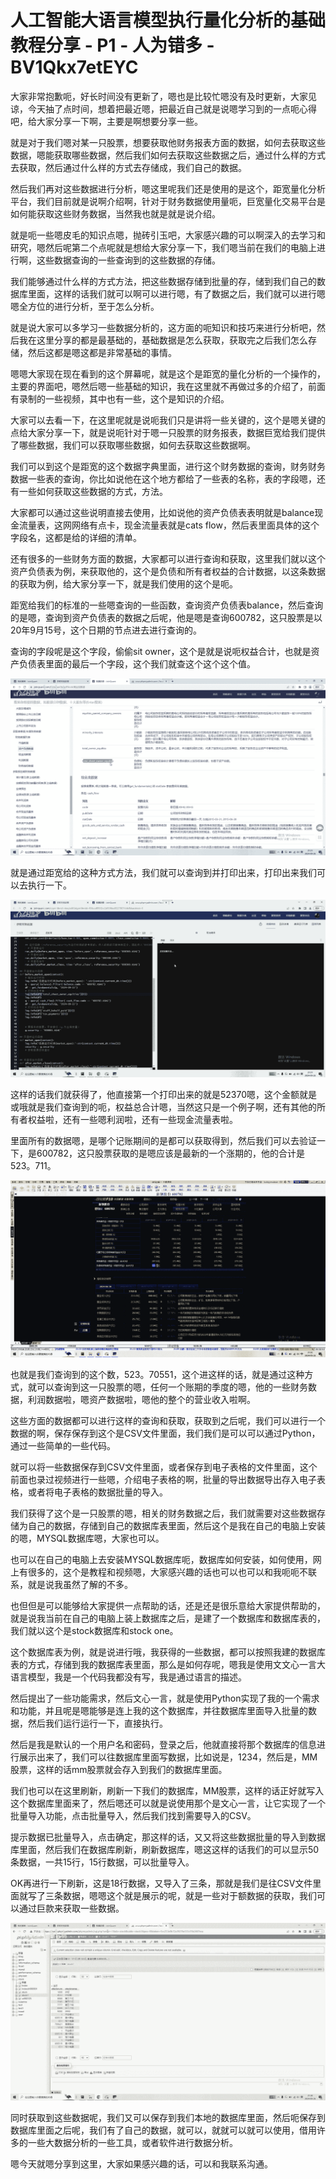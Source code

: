 # 人工智能大语言模型执行量化分析的基础教程分享 - P1 - 人为错多 - BV1Qkx7etEYC

大家非常抱歉呃，好长时间没有更新了，嗯也是比较忙嗯没有及时更新，大家见谅，今天抽了点时间，想着把最近嗯，把最近自己就是说嗯学习到的一点呃心得吧，给大家分享一下啊，主要是啊想要分享一些。

就是对于我们嗯对某一只股票，想要获取他财务报表方面的数据，如何去获取这些数据，嗯能获取哪些数据，然后我们如何去获取这些数据之后，通过什么样的方式去获取，然后通过什么样的方式去存储成，我们自己的数据。

然后我们再对这些数据进行分析，嗯这里呢我们还是使用的是这个，距宽量化分析平台，我们目前就是说啊介绍啊，针对于财务数据使用量呃，巨宽量化交易平台是如何能获取这些财务数据，当然我也就是就是说介绍。

就是呃一些嗯皮毛的知识点嗯，抛砖引玉吧，大家感兴趣的可以啊深入的去学习和研究，嗯然后呢第二个点呢就是想给大家分享一下，我们嗯当前在我们的电脑上进行啊，这些数据查询的一些查询到的这些数据的存储。

我们能够通过什么样的方式方法，把这些数据存储到批量的存，储到我们自己的数据库里面，这样的话我们就可以啊可以进行嗯，有了数据之后，我们就可以进行嗯嗯全方位的进行分析，至于怎么分析。

就是说大家可以多学习一些数据分析的，这方面的呃知识和技巧来进行分析吧，然后我在这里分享的都是最基础的，基础数据是怎么获取，获取完之后我们怎么存储，然后这都是嗯这都是非常基础的事情。

嗯嗯大家现在现在看到的这个屏幕呢，就是这个是距宽的量化分析的一个操作的，主要的界面吧，嗯然后嗯一些基础的知识，我在这里就不再做过多的介绍了，前面有录制的一些视频，其中也有一些，这个是知识的介绍。

大家可以去看一下，在这里呢就是说呃我们只是讲将一些关键的，这个是嗯关键的点给大家分享一下，就是说呃针对于嗯一只股票的财务报表，数据巨宽给我们提供了哪些数据，我们可以获取哪些数据，如何去获取这些数据啊。

我们可以到这个是距宽的这个数据字典里面，进行这个财务数据的查询，财务财务数据一些表的查询，你比如说他在这个地方都给了一些表的名称，表的字段嗯，还有一些如何获取这些数据的方式，方法。

大家都可以通过这些说明直接去使用，比如说他的资产负债表表明就是balance现金流量表，这网网络有点卡，现金流量表就是cats flow，然后表里面具体的这个字段名，这都是给的详细的清单。

还有很多的一些财务方面的数据，大家都可以进行查询和获取，这里我们就以这个资产负债表为例，来获取他的，这个是负债和所有者权益的合计数据，以这条数据的获取为例，给大家分享一下，就是我们使用的这个是呃。

距宽给我们的标准的一些嗯查询的一些函数，查询资产负债表balance，然后查询的是嗯，查询到资产负债表的数据之后呢，他是嗯是查询600782，这只股票是以20年9月15号，这个日期的节点进去进行查询的。

查询的字段呢是这个字段，偷偷sit owner，这个是就是说呃权益合计，也就是资产负债表里面的最后一个字段，这个我们就查这个这个这个值。



![](img/c9ee80fc840e1bc94a020fbe46147576_1.png)

就是通过距宽给的这种方式方法，我们就可以查询到并打印出来，打印出来我们可以去执行一下。

![](img/c9ee80fc840e1bc94a020fbe46147576_3.png)

这样的话我们就获得了，他直接第一个打印出来的就是52370嗯，这个金额就是或哦就是我们查询到的呃，权益总合计嗯，当然这只是一个例子啊，还有其他的所有者权益啦，还有一些嗯利润啦，还有一些现金流量表啦。

里面所有的数据嗯，是哪个记账期间的是都可以获取得到，然后我们可以去验证一下，是600782，这只股票获取的是嗯应该是最新的一个涨期的，他的合计是523。711。



![](img/c9ee80fc840e1bc94a020fbe46147576_5.png)

也就是我们查询到的这个数，523。70551，这个进这样的话，就是通过这种方式，就可以查询到这一只股票的嗯，任何一个账期的季度的嗯，他的一些财务数据，利润数据啦，嗯资产数据啦，嗯他的整个的营业收入啦啊。

这些方面的数据都可以进行这样的查询和获取，获取到之后呢，我们可以进行一个数据的啊，保存保存到这个是CSV文件里面，我们我们是可以可以通过Python，通过一些简单的一些代码。

就可以将一些数据保存到CSV文件里面，或者保存到电子表格的文件里面，这个前面也录过视频进行一些嗯，介绍电子表格的啊，批量的导出数据导出存入电子表格，或者将电子表格的数据批量的导入。

我们获得了这个是一只股票的嗯，相关的财务数据之后，我们就需要对这些数据存储为自己的数据，存储到自己的数据库表里面，然后这个是我在自己的电脑上安装的嗯，MYSQL数据库嗯，大家也可以。

也可以在自己的电脑上去安装MYSQL数据库呃，数据库如何安装，如何使用，网上有很多的，这个是教程和视频嗯，大家感兴趣的话也可以也可以和我呃呃不联系，就是说我虽然了解的不多。

也但但是可以能够给大家提供一点帮助的话，还是还是很乐意给大家提供帮助的，就是说我当前在自己的电脑上装上数据库之后，是建了一个数据库和数据库表的，我们就以这个是stock数据库和stock one。

这个数据库表为例，就是说进行哦，我获得的一些数据，都可以按照我建的数据库表的方式，存储到我的数据库表里面，那么是如何存呢，嗯我是使用文文心一言大语言模型，我是一个代码我都没有写，我是通过语言的描述。

然后提出了一些功能需求，然后文心一言，就是使用Python实现了我的一个需求和功能，并且呢是嗯能够是连上我的这个数据库，并往数据库里面导入批量的数据，然后我们运行运行一下，直接执行。

然后是我是默认的一个用户名和密码，登录之后，他就直接将那个数据库的信息进行展示出来了，我们可以往数据库里面写数据，比如说是，1234，然后是，MM股票，这样的话mm股票就会存入到我们的数据库里面。

我们也可以在这里刷新，刷新一下我们的数据库，MM股票，这样的话正好就写入这个数据库里面来了，然后嗯还可以就是说使用那个是文心一言，让它实现了一个批量导入功能，点击批量导入，然后我们找到需要导入的CSV。

提示数据已批量导入，点击确定，那这样的话，又又将这些数据批量的导入到数据库里面，然后我们在数据库刷新，刷新数据库，嗯这这样的话我们的可以显示50条数据，一共15行，15行数据，可以批量导入。

OK再进行一下刷新，这是18行数据，又导入了三条，那就是我们是往CSV文件里面就写了三条数据，嗯嗯这个就是展示的呢，就是一些对于额数据的获取，我们可以通过巨款来获取一些数据。



![](img/c9ee80fc840e1bc94a020fbe46147576_7.png)

同时获取到这些数据呢，我们又可以保存到我们本地的数据库里面，然后呃保存到数据库里面之后呢，我们有了自己的数据，就可以，就就可以就可以使用，借用许多的一些大数据分析的一些工具，或者软件进行数据分析。

嗯今天就嗯分享到这里，大家如果感兴趣的话，可以和我联系沟通。